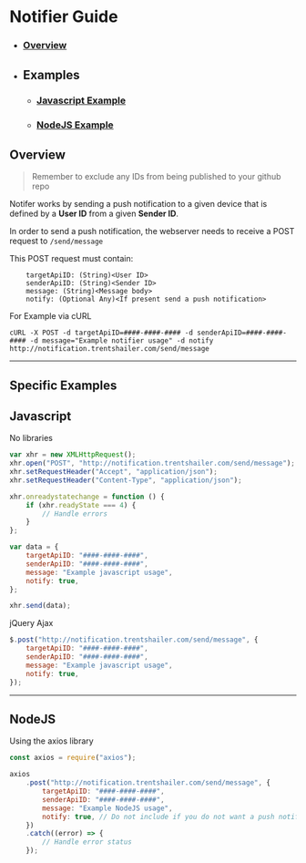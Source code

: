 # Notifier Guide

-   ### [Overview](#Overview)

-   ## Examples

    -   ### [Javascript Example](#Javascript)

    -   ### [NodeJS Example](#NodeJS)

## Overview

> Remember to exclude any IDs from being published to your github repo

Notifer works by sending a push notification to a given device that is defined by a **User ID** from a given **Sender ID**.

In order to send a push notification, the webserver needs to receive a POST request to `/send/message`

This POST request must contain:

```text
	targetApiID: (String)<User ID>
	senderApiID: (String)<Sender ID>
	message: (String)<Message body>
	notify: (Optional Any)<If present send a push notification>
```

For Example via cURL

```shell
cURL -X POST -d targetApiID=####-####-#### -d senderApiID=####-####-#### -d message="Example notifier usage" -d notify http://notification.trentshailer.com/send/message
```

---

## Specific Examples

## Javascript

No libraries

```javascript
var xhr = new XMLHttpRequest();
xhr.open("POST", "http://notification.trentshailer.com/send/message");
xhr.setRequestHeader("Accept", "application/json");
xhr.setRequestHeader("Content-Type", "application/json");

xhr.onreadystatechange = function () {
	if (xhr.readyState === 4) {
		// Handle errors
	}
};

var data = {
	targetApiID: "####-####-####",
	senderApiID: "####-####-####",
	message: "Example javascript usage",
	notify: true,
};

xhr.send(data);
```

jQuery Ajax

```javascript
$.post("http://notification.trentshailer.com/send/message", {
	targetApiID: "####-####-####",
	senderApiID: "####-####-####",
	message: "Example javascript usage",
	notify: true,
});
```

---

## NodeJS

Using the axios library

```javascript
const axios = require("axios");

axios
	.post("http://notification.trentshailer.com/send/message", {
		targetApiID: "####-####-####",
		senderApiID: "####-####-####",
		message: "Example NodeJS usage",
		notify: true, // Do not include if you do not want a push notification
	})
	.catch((error) => {
		// Handle error status
	});
```
